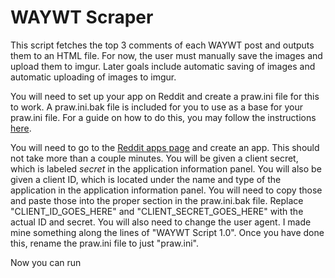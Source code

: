 # WAYWT Scraper

This script fetches the top 3 comments of each WAYWT post and outputs them to an HTML file. For now, the user must manually save the images and upload them to imgur. Later goals include automatic saving of images and automatic uploading of images to imgur.

You will need to set up your app on Reddit and create a praw.ini file for this to work. A praw.ini.bak file is included for you to use as a base for your praw.ini file. For a guide on how to do this, you may follow the instructions [here](http://pythonforengineers.com/build-a-reddit-bot-part-1/).

You will need to go to the [Reddit apps page](https://www.reddit.com/prefs/apps/) and create an app. This should not take more than a couple minutes. You will be given a client secret, which is labeled *secret* in the application information panel. You will also be given a client ID, which is located under the name and type of the application in the application information panel. You will need to copy those and paste those into the proper section in the praw.ini.bak file. Replace "CLIENT_ID_GOES_HERE" and "CLIENT_SECRET_GOES_HERE" with the actual ID and secret. You will also need to change the user agent. I made mine something along the lines of "WAYWT Script 1.0". Once you have done this, rename the praw.ini file to just "praw.ini".

Now you can run
